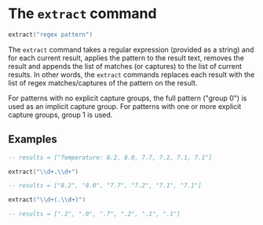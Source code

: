 # The `extract` command

```lua
extract("regex pattern")
```

The `extract` command takes a regular expression (provided as a string) and for each current
result, applies the pattern to the result text, removes the result and appends the list of matches
(or captures) to the list of current results. In other words, the `extract` commands replaces each
result with the list of regex matches/captures of the pattern on the result.

For patterns with no explicit capture groups, the full pattern ("group 0") is used as an implicit
capture group. For patterns with one or more explicit capture groups, group 1 is used. 

## Examples

<!-- test {
    "input": "Temperature: 8.2, 8.0, 7.7, 7.2, 7.1, 7.1",
    "preamble": "template: get",
    "expect": {
        "output": [".2", ".0", ".7", ".2", ".1", ".1"]
    }
} -->
```lua
-- results = ["Temperature: 8.2, 8.0, 7.7, 7.2, 7.1, 7.1"]

extract("\\d+.\\d+")

-- results = ["8.2", "8.0", "7.7", "7.2", "7.1", "7.1"]

extract("\\d+(.\\d+)")

-- results = [".2", ".0", ".7", ".2", ".1", ".1"]
```
